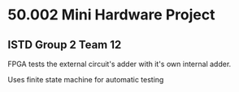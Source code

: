 # 50.002 Mini Hardware Project
## ISTD Group 2 Team 12

FPGA tests the external circuit's adder with it's own internal adder.

Uses finite state machine for automatic testing
